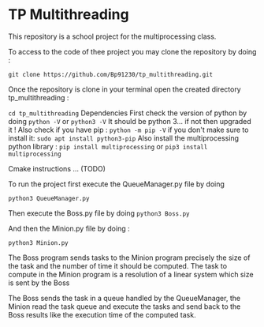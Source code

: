 # TP Multithreading
This repository is a school project for the multiprocessing class. 


To access to the code of thee project you may clone the repository by doing :

`git clone https://github.com/Bp91230/tp_multithreading.git`

Once the repository is clone in your terminal open the created directory tp_multithreading :

`cd tp_multithreading`
Dependencies
First check the version of python by doing `python -V` or `python3 -V`
It should be python 3... if not then upgraded it !
Also check if you have pip : `python -m pip -V` if you don't make sure to install it: `sudo apt install python3-pip`
Also install the multiprocessing python library : `pip install multiprocessing` or `pip3 install multiprocessing`



Cmake instructions ... (TODO)

To run the project first execute the QueueManager.py file by doing

`python3 QueueManager.py`

Then execute the Boss.py file by doing 
`python3 Boss.py`

And then the Minion.py file by doing :

`python3 Minion.py`

The Boss program sends tasks to the Minion program precisely the size of the task and the number of time it should be computed. 
The task to compute in the Minion program is a resolution of a linear system which size is sent by the Boss

The Boss sends the task in a queue handled by the QueueManager, the Minion read the task queue and execute the tasks and send back to the Boss 
results like the execution time of the computed task. 

